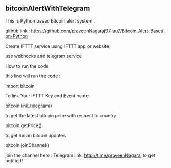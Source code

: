 ## bitcoinAlertWithTelegram

This is Python based Bitcoin alert system .

github link : https://github.com/praveenNagaraj97-au7/Bitcoin-Alert-Based-on-Python

Create IFTTT service using IFTTT app or website 

use webhooks and telegram service


How to run the code

this line will run the code : 

import bitcoin

To link Your IFTTT Key and Event name 

bitcoin.link_telegram()

to get the latest bitcoin price with respect to country 

bitcoin.getPrice()

to get Indian bitcoin updates 

bitcoin.joinChannel()

join the channel here : Telegram link: http://t.me/praveenNagaraj to get notified!